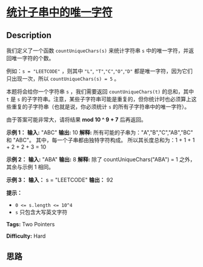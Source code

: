 # [统计子串中的唯一字符][title]

## Description

我们定义了一个函数 `countUniqueChars(s)` 来统计字符串 `s` 中的唯一字符，并返回唯一字符的个数。

例如：`s = "LEETCODE"` ，则其中 `"L"`, `"T"`,`"C"`,`"O"`,`"D"` 都是唯一字符，因为它们只出现一次，所以
`countUniqueChars(s) = 5` 。

本题将会给你一个字符串 `s` ，我们需要返回 `countUniqueChars(t)` 的总和，其中 `t` 是 `s`
的子字符串。注意，某些子字符串可能是重复的，但你统计时也必须算上这些重复的子字符串（也就是说，你必须统计 `s` 的所有子字符串中的唯一字符）。

由于答案可能非常大，请将结果 **mod 10 ^ 9 + 7** 后再返回。



**示例 1：**
            **输入:** "ABC"    **输出:** 10    **解释:** 所有可能的子串为："A","B","C","AB","BC" 和 "ABC"。         其中，每一个子串都由独特字符构成。         所以其长度总和为：1 + 1 + 1 + 2 + 2 + 3 = 10    

**示例 2：**
            **输入:** "ABA"    **输出:** 8    **解释:** 除了 countUniqueChars("ABA") = 1 之外，其余与示例 1 相同。    

**示例 3：**
            **输入：** s = "LEETCODE"    **输出：** 92    



**提示：**

  * `0 <= s.length <= 10^4`
  * `s` 只包含大写英文字符


**Tags:** Two Pointers

**Difficulty:** Hard

## 思路

[title]: https://leetcode-cn.com/problems/count-unique-characters-of-all-substrings-of-a-given-string
